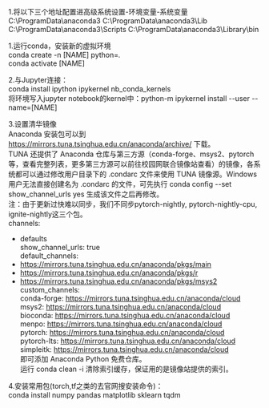1.将以下三个地址配置进高级系统设置-环境变量-系统变量
C:\ProgramData\anaconda3
C:\ProgramData\anaconda3\Lib
C:\ProgramData\anaconda3\Scripts
C:\ProgramData\anaconda3\Library\bin

1.运行conda，安装新的虚拟环境  
conda create -n [NAME] python=*.*  
conda activate [NAME]  

2.与Jupyter连接：  
conda install ipython ipykernel nb_conda_kernels  
将环境写入jupyter notebook的kernel中：python-m ipykernel install --user --name=[NAME]  


3.设置清华镜像  
Anaconda 安装包可以到 https://mirrors.tuna.tsinghua.edu.cn/anaconda/archive/ 下载。  
TUNA 还提供了 Anaconda 仓库与第三方源（conda-forge、msys2、pytorch等，查看完整列表，更多第三方源可以前往校园网联合镜像站查看）的镜像，各系统都可以通过修改用户目录下的 .condarc 文件来使用 TUNA 镜像源。Windows 用户无法直接创建名为 .condarc 的文件，可先执行 conda config --set show_channel_urls yes 生成该文件之后再修改。  
注：由于更新过快难以同步，我们不同步pytorch-nightly, pytorch-nightly-cpu, ignite-nightly这三个包。  
channels:  
  - defaults  
show_channel_urls: true  
default_channels:  
  - https://mirrors.tuna.tsinghua.edu.cn/anaconda/pkgs/main  
  - https://mirrors.tuna.tsinghua.edu.cn/anaconda/pkgs/r  
  - https://mirrors.tuna.tsinghua.edu.cn/anaconda/pkgs/msys2  
custom_channels:  
  conda-forge: https://mirrors.tuna.tsinghua.edu.cn/anaconda/cloud  
  msys2: https://mirrors.tuna.tsinghua.edu.cn/anaconda/cloud  
  bioconda: https://mirrors.tuna.tsinghua.edu.cn/anaconda/cloud  
  menpo: https://mirrors.tuna.tsinghua.edu.cn/anaconda/cloud  
  pytorch: https://mirrors.tuna.tsinghua.edu.cn/anaconda/cloud  
  pytorch-lts: https://mirrors.tuna.tsinghua.edu.cn/anaconda/cloud  
  simpleitk: https://mirrors.tuna.tsinghua.edu.cn/anaconda/cloud  
即可添加 Anaconda Python 免费仓库。  
运行 conda clean -i 清除索引缓存，保证用的是镜像站提供的索引。  


4.安装常用包(torch,tf之类的去官网搜安装命令)：  
conda install numpy pandas matplotlib sklearn tqdm  
